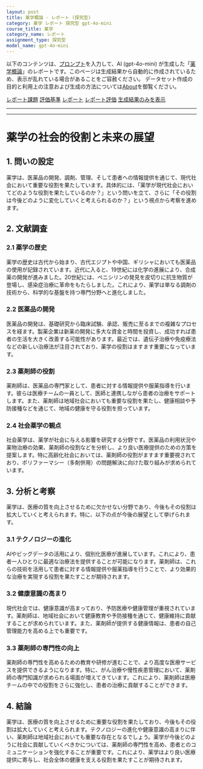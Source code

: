 ```yaml
---
layout: post
title: 薬学概論 - レポート (探究型)
category: 薬学 レポート 探究型 gpt-4o-mini
course_title: 薬学
category_name: レポート
assignment_type: 探究型
model_name: gpt-4o-mini
---
```


以下のコンテンツは、[プロンプト](http://127.0.0.1:8000/generated/薬学/gpt-4o-mini/prompt_レポート-探究型.md)を入力して、AI (gpt-4o-mini) が生成した「[薬学概論](/contents/薬学/)」のレポートです。このページは生成結果から自動的に作成されているため、表示が乱れている場合があることをご容赦ください。
データセット作成の目的と利用上の注意および生成の方法については[About](/About)を御覧ください。

[レポート課題](../レポート課題-探究型)
[評価基準](../評価基準-探究型)
[レポート](../レポート-探究型)
[レポート評価](../レポート評価-探究型)
[生成結果のみを表示](http://127.0.0.1:8000/generated/薬学/gpt-4o-mini/レポート-探究型.md)
  

***
***
  
# 薬学の社会的役割と未来の展望

## 1. 問いの設定

薬学は、医薬品の開発、調剤、管理、そして患者への情報提供を通じて、現代社会において重要な役割を果たしています。具体的には、「薬学が現代社会においてどのような役割を果たしているのか？」という問いを立て、さらに「その役割は今後どのように変化していくと考えられるのか？」という視点から考察を進めます。

## 2. 文献調査

### 2.1 薬学の歴史

薬学の歴史は古代から始まり、古代エジプトや中国、ギリシャにおいても医薬品の使用が記録されています。近代に入ると、19世紀には化学の進展により、合成薬の開発が進みました。20世紀には、ペニシリンの発見を皮切りに抗生物質が登場し、感染症治療に革命をもたらしました。これにより、薬学は単なる調剤の技術から、科学的な基盤を持つ専門分野へと進化しました。

### 2.2 医薬品の開発

医薬品の開発は、基礎研究から臨床試験、承認、販売に至るまでの複雑なプロセスを経ます。製薬企業は新薬の開発に多大な資金と時間を投資し、成功すれば患者の生活を大きく改善する可能性があります。最近では、遺伝子治療や免疫療法などの新しい治療法が注目されており、薬学の役割はますます重要になっています。

### 2.3 薬剤師の役割

薬剤師は、医薬品の専門家として、患者に対する情報提供や服薬指導を行います。彼らは医療チームの一員として、医師と連携しながら患者の治療をサポートします。また、薬剤師は地域社会においても重要な役割を果たし、健康相談や予防接種などを通じて、地域の健康を守る役割を担っています。

### 2.4 社会薬学の観点

社会薬学は、薬学が社会に与える影響を研究する分野です。医薬品の利用状況や薬物治療の効果、薬剤師の役割などを分析し、より良い医療提供のための方策を提案します。特に高齢化社会においては、薬剤師の役割がますます重要視されており、ポリファーマシー（多剤併用）の問題解決に向けた取り組みが求められています。

## 3. 分析と考察

薬学は、医療の質を向上させるために欠かせない分野であり、今後もその役割は拡大していくと考えられます。特に、以下の点が今後の展望として挙げられます。

### 3.1 テクノロジーの進化

AIやビッグデータの活用により、個別化医療が進展しています。これにより、患者一人ひとりに最適な治療法を提供することが可能になります。薬剤師は、これらの技術を活用して患者に対する情報提供や服薬指導を行うことで、より効果的な治療を実現する役割を果たすことが期待されます。

### 3.2 健康意識の高まり

現代社会では、健康意識が高まっており、予防医療や健康管理が重視されています。薬剤師は、地域社会において健康教育や予防接種を通じて、健康維持に貢献することが求められています。また、薬剤師が提供する健康情報は、患者の自己管理能力を高める上でも重要です。

### 3.3 薬剤師の専門性の向上

薬剤師の専門性を高めるための教育や研修が進むことで、より高度な医療サービスを提供できるようになります。特に、がん治療や慢性疾患管理において、薬剤師の専門知識が求められる場面が増えてきています。これにより、薬剤師は医療チームの中での役割をさらに強化し、患者の治療に貢献することができます。

## 4. 結論

薬学は、医療の質を向上させるために重要な役割を果たしており、今後もその役割は拡大していくと考えられます。テクノロジーの進化や健康意識の高まりに伴い、薬剤師は地域社会においても重要な存在となるでしょう。薬学が今後どのように社会に貢献していくべきかについては、薬剤師の専門性を高め、患者とのコミュニケーションを強化することが重要です。これにより、薬学はより良い医療提供に寄与し、社会全体の健康を支える役割を果たすことが期待されます。
